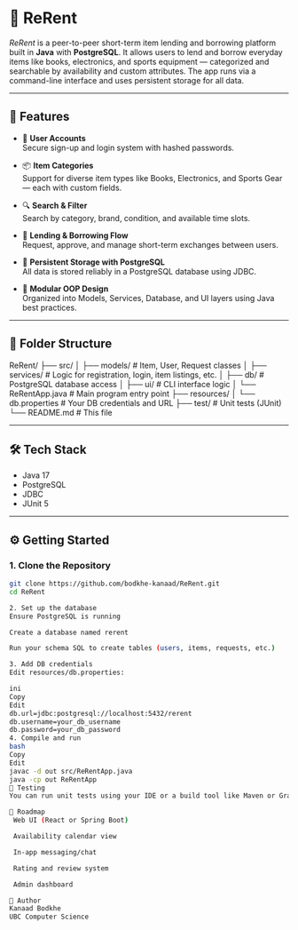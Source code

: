 # 🏡 ReRent

_ReRent_ is a peer-to-peer short-term item lending and borrowing platform built in **Java** with **PostgreSQL**. It allows users to lend and borrow everyday items like books, electronics, and sports equipment — categorized and searchable by availability and custom attributes. The app runs via a command-line interface and uses persistent storage for all data.

---

## 🚀 Features

- 👤 **User Accounts**  
  Secure sign-up and login system with hashed passwords.

- 📦 **Item Categories**  
  Support for diverse item types like Books, Electronics, and Sports Gear — each with custom fields.

- 🔍 **Search & Filter**  
  Search by category, brand, condition, and available time slots.

- 🔄 **Lending & Borrowing Flow**  
  Request, approve, and manage short-term exchanges between users.

- 💾 **Persistent Storage with PostgreSQL**  
  All data is stored reliably in a PostgreSQL database using JDBC.

- 🧠 **Modular OOP Design**  
  Organized into Models, Services, Database, and UI layers using Java best practices.

---

## 🧱 Folder Structure
ReRent/
├── src/
│ ├── models/ # Item, User, Request classes
│ ├── services/ # Logic for registration, login, item listings, etc.
│ ├── db/ # PostgreSQL database access
│ ├── ui/ # CLI interface logic
│ └── ReRentApp.java # Main program entry point
├── resources/
│ └── db.properties # Your DB credentials and URL
├── test/ # Unit tests (JUnit)
└── README.md # This file

---

## 🛠 Tech Stack

- Java 17  
- PostgreSQL  
- JDBC  
- JUnit 5  

---

## ⚙️ Getting Started

### 1. Clone the Repository

```bash
git clone https://github.com/bodkhe-kanaad/ReRent.git
cd ReRent

2. Set up the database
Ensure PostgreSQL is running

Create a database named rerent

Run your schema SQL to create tables (users, items, requests, etc.)

3. Add DB credentials
Edit resources/db.properties:

ini
Copy
Edit
db.url=jdbc:postgresql://localhost:5432/rerent
db.username=your_db_username
db.password=your_db_password
4. Compile and run
bash
Copy
Edit
javac -d out src/ReRentApp.java
java -cp out ReRentApp
🧪 Testing
You can run unit tests using your IDE or a build tool like Maven or Gradle.

🧭 Roadmap
 Web UI (React or Spring Boot)

 Availability calendar view

 In-app messaging/chat

 Rating and review system

 Admin dashboard

👤 Author
Kanaad Bodkhe
UBC Computer Science

